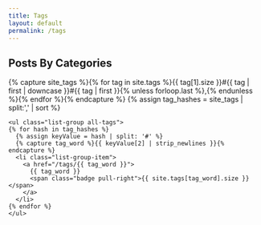 ```yaml
---
title: Tags
layout: default
permalink: /tags
---
```



<h2>Posts By Categories</h2>

<div class="content-grid-info">
    {% capture site_tags %}{% for tag in site.tags %}{{ tag[1].size }}#{{ tag | first | downcase }}#{{ tag | first }}{% unless forloop.last %},{% endunless %}{% endfor %}{% endcapture %}
    {% assign tag_hashes = site_tags | split:',' | sort %}
    
    <ul class="list-group all-tags">
    {% for hash in tag_hashes %}
      {% assign keyValue = hash | split: '#' %}
      {% capture tag_word %}{{ keyValue[2] | strip_newlines }}{% endcapture %}
      <li class="list-group-item">
        <a href="/tags/{{ tag_word }}">
          {{ tag_word }}
          <span class="badge pull-right">{{ site.tags[tag_word].size }}</span>
        </a>
      </li>
    {% endfor %}
    </ul>
</div>
